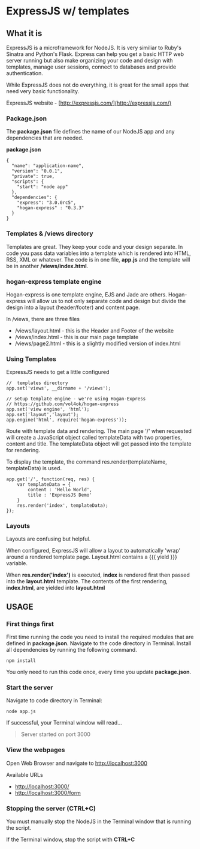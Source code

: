 # ExpressJS w/ templates

## What it is

ExpressJS is a microframework for NodeJS. It is very similiar to Ruby's Sinatra and Python's Flask. Express can help you get a basic HTTP web server running but also make organizing your code and design with templates, manage user sessions, connect to databases and provide authentication. 

While ExpressJS does not do everything, it is great for the small apps that need very basic functionality. 


ExpressJS website - [http://expressjs.com/](http://expressjs.com/)

### Package.json

The **package.json** file defines the name of our NodeJS app and any dependencies that are needed. 

**package.json**

	{
	  "name": "application-name",
	  "version": "0.0.1",
	  "private": true,
	  "scripts": {
	    "start": "node app"
	  },
	  "dependencies": {
	    "express": "3.0.0rc5",
	    "hogan-express" : "0.3.3"
	  }
	}

### Templates & /views directory

Templates are great. They keep your code and your design separate. In code you pass data variables into a template which is rendered into HTML, RSS, XML or whatever. The code is in one file, **app.js** and the template will be in another **/views/index.html**.

### hogan-express template engine

Hogan-express is one template engine, EJS and Jade are others. Hogan-express will allow us to not only separate code and design but divide the design into a layout (header/footer) and content page.

In /views, there are three files

* /views/layout.html - this is the Header and Footer of the website
* /views/index.html - this is our main page template
* /views/page2.html - this is a slightly modified version of index.html

### Using Templates

ExpressJS needs to get a little configured

	//  templates directory
	app.set('views', __dirname + '/views');

	// setup template engine - we're using Hogan-Express
	// https://github.com/vol4ok/hogan-express
	app.set('view engine', 'html');
	app.set('layout','layout');
	app.engine('html', require('hogan-express'));

Route with template data and rendering. The main page '/' when requested will create a JavaScript object called templateData with two properties, content and title. The templateData object will get passed into the template for rendering.

To display the template, the command res.render(templateName, templateData) is used.

	app.get('/', function(req, res) {
		var templateData = {
			content : 'Hello World',
			title : 'ExpressJS Demo'
		}
		res.render('index', templateData);
	});

### Layouts

Layouts are confusing but helpful. 

When configured, ExpressJS will allow a layout to automatically 'wrap' around a rendered template page. Layout.html contains a {{{ yield }}} variable. 

When **res.render('index')** is executed, **index** is rendered first then passed into the **layout.html** template. The contents of the first rendering, **index.html**, are yielded into **layout.html**



## USAGE

### First things first

First time running the code you need to install the required modules that are defined in **package.json**. Navigate to the code directory in Terminal. Install all dependencies by running the following command.
	
	npm install

You only need to run this code once, every time you update **package.json**.

### Start the server

Navigate to code directory in Terminal: 
	
	node app.js

If successful, your Terminal window will read... 

> Server started on port 3000

### View the webpages

Open Web Browser and navigate to [http://localhost:3000](http://localhost:3000)

Available URLs 

* [http://localhost:3000/](http://localhost:3000)
* [http://localhost:3000/form](http://localhost:3000)


### Stopping the server (CTRL+C)

You must manually stop the NodeJS in the Terminal window that is running the script. 

If the Terminal window, stop the script with **CTRL+C**
